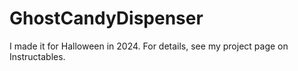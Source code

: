 # GhostCandyDispenser
I made it for Halloween in 2024. For details, see my project page on Instructables.
